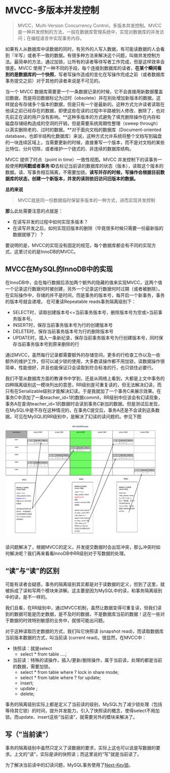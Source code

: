 # MVCC-多版本并发控制

> MVCC，Multi-Version Concurrency Control，多版本并发控制。MVCC 是一种并发控制的方法，一般在数据库管理系统中，实现对数据库的并发访问；在编程语言中实现事务内存。

如果有人从数据库中读数据的同时，有另外的人写入数据，有可能读数据的人会看到『半写』或者不一致的数据。有很多种方法来解决这个问题，叫做并发控制方法。最简单的方法，通过加锁，让所有的读者等待写者工作完成，但是这样效率会很差。MVCC 使用了一种不同的手段，每个连接到数据库的读者，**在某个瞬间看到的是数据库的一个快照**，写者写操作造成的变化在写操作完成之前（或者数据库事务提交之前）对于其他的读者来说是不可见的。

当一个 MVCC 数据库需要更一个一条数据记录的时候，它不会直接用新数据覆盖旧数据，而是将旧数据标记为过时（obsolete）并在别处增加新版本的数据。这样就会有存储多个版本的数据，但是只有一个是最新的。这种方式允许读者读取在他读之前已经存在的数据，即使这些在读的过程中半路被别人修改、删除了，也对先前正在读的用户没有影响。\*\*这种多版本的方式避免了填充删除操作在内存和磁盘存储结构造成的空洞的开销，但是需要系统周期性整理（sweep through）以真实删除老的、过时的数据。\*\*对于面向文档的数据库（Document-oriented database，也即半结构化数据库）来说，这种方式允许系统将整个文档写到磁盘的一块连续区域上，当需要更新的时候，直接重写一个版本，而不是对文档的某些比特位、分片切除，或者维护一个链式的、非连续的数据库结构。

MVCC 提供了时点（point in time）一致性视图。MVCC 并发控制下的读事务一般使用**时间戳或者事务 ID**去标记当前读的数据库的状态（版本），读取这个版本的数据。读、写事务相互隔离，不需要加锁。**读写并存的时候，写操作会根据目前数据库的状态，创建一个新版本，并发的读则依旧访问旧版本的数据。**

**总的来说**

> MVCC就是同一份数据临时保留多版本的一种方式，进而实现并发控制

**那**么此处需要注意的点就是：

* 在读写并发的过程中如何实现多版本？
* 在读写并发之后，如何实现旧版本的删除（毕竟很多时候只需要一份最新版的数据就够了）？

要说明的是，MVCC的实现没有固定的规范，每个数据库都会有不同的实现方式，这里讨论的是InnoDB的MVCC。

## MVCC在MySQL的InnoDB中的实现

在InnoDB中，会在每行数据后添加两个额外的隐藏的值来实现MVCC，这两个值一个记录这行数据何时被创建，另外一个记录这行数据何时过期（或者被删除）。 在实际操作中，存储的并不是时间，而是事务的版本号，每开启一个新事务，事务的版本号就会递增。 在可重读Repeatable reads事务隔离级别下：

* SELECT时，读取创建版本号&lt;=当前事务版本号，删除版本号为空或&gt;当前事务版本号。
* INSERT时，保存当前事务版本号为行的创建版本号
* DELETE时，保存当前事务版本号为行的删除版本号
* UPDATE时，插入一条新纪录，保存当前事务版本号为行创建版本号，同时保存当前事务版本号到原来删除的行

通过MVCC，虽然每行记录都需要额外的存储空间，更多的行检查工作以及一些额外的维护工作，但可以减少锁的使用，大多数读操作都不用加锁，读数据操作很简单，性能很好，并且也能保证只会读取到符合标准的行，也只锁住必要行。

我们不管从数据库方面的教课书中学到，还是从网络上看到，大都是上文中事务的四种隔离级别这一模块列出的意思，RR级别是可重复读的，但无法解决幻读，而只有在Serializable级别才能解决幻读。于是我就加了一个事务C来展示效果。在事务C中添加了一条teacher\_id=1的数据commit，RR级别中应该会有幻读现象，事务A在查询teacher\_id=1的数据时会读到事务C新加的数据。但是测试后发现，在MySQL中是不存在这种情况的，在事务C提交后，事务A还是不会读到这条数据。可见在MySQL的RR级别中，是解决了幻读的读问题的。参见下图

![](../../.gitbook/assets/6eb5d3b1.png)

读问题解决了，根据MVCC的定义，并发提交数据时会出现冲突，那么冲突时如何解决呢？我们再来看看InnoDB中RR级别对于写数据的处理。

## “读”与“读”的区别

可能有读者会疑惑，事务的隔离级别其实都是对于读数据的定义，但到了这里，就被拆成了读和写两个模块来讲解。这主要是因为MySQL中的读，和事务隔离级别中的读，是不一样的。

我们且看，在RR级别中，通过MVCC机制，虽然让数据变得可重复读，但我们读到的数据可能是历史数据，是不及时的数据，不是数据库当前的数据！这在一些对于数据的时效特别敏感的业务中，就很可能出问题。

对于这种读取历史数据的方式，我们叫它快照读 \(snapshot read\)，而读取数据库当前版本数据的方式，叫当前读 \(current read\)。很显然，在MVCC中：

* 快照读：就是select
  * select \* from table ….;
* 当前读：特殊的读操作，插入/更新/删除操作，属于当前读，处理的都是当前的数据，需要加锁。
  * select \* from table where ? lock in share mode;
  * select \* from table where ? for update;
  * insert;
  * update ;
  * delete;

事务的隔离级别实际上都是定义了当前读的级别，MySQL为了减少锁处理（包括等待其它锁）的时间，提升并发能力，引入了快照读的概念，使得select不用加锁。而update、insert这些“当前读”，就需要另外的模块来解决了。

## 写（”当前读”）

事务的隔离级别中虽然只定义了读数据的要求，实际上这也可以说是写数据的要求。上文的“读”，实际是讲的快照读；而这里说的“写”就是当前读了。

为了解决当前读中的幻读问题，MySQL事务使用了[Next-Key锁](nextkey-suo.md)。

